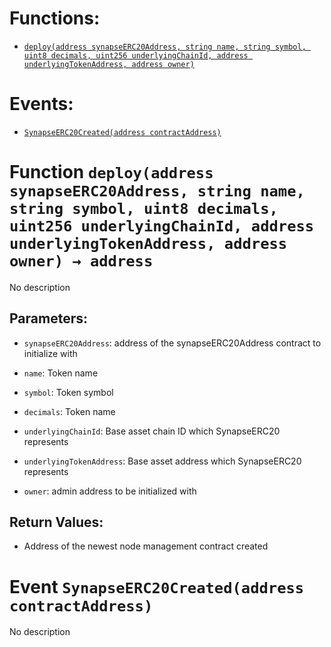 


# Functions:
- [`deploy(address synapseERC20Address, string name, string symbol, uint8 decimals, uint256 underlyingChainId, address underlyingTokenAddress, address owner)`](#SynapseERC20Factory-deploy-address-string-string-uint8-uint256-address-address-)

# Events:
- [`SynapseERC20Created(address contractAddress)`](#SynapseERC20Factory-SynapseERC20Created-address-)

# <a id="SynapseERC20Factory-deploy-address-string-string-uint8-uint256-address-address-"></a> Function `deploy(address synapseERC20Address, string name, string symbol, uint8 decimals, uint256 underlyingChainId, address underlyingTokenAddress, address owner) → address`
No description
## Parameters:
- `synapseERC20Address`: address of the synapseERC20Address contract to initialize with

- `name`: Token name

- `symbol`: Token symbol

- `decimals`: Token name

- `underlyingChainId`: Base asset chain ID which SynapseERC20 represents

- `underlyingTokenAddress`: Base asset address which SynapseERC20 represents

- `owner`: admin address to be initialized with

## Return Values:
- Address of the newest node management contract created


# <a id="SynapseERC20Factory-SynapseERC20Created-address-"></a> Event `SynapseERC20Created(address contractAddress)` 
No description
